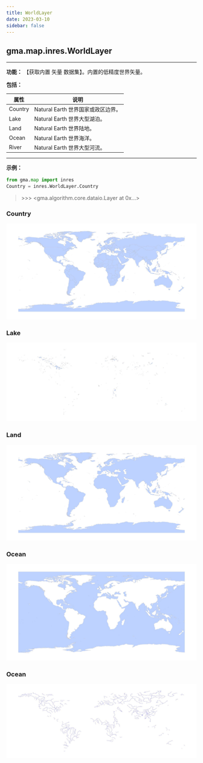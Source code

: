```yaml
---
title: WorldLayer
date: 2023-03-10
sidebar: false
---
```


## gma.map.inres.WorldLayer<Badge text="1.1.5 +"/> 

---

**功能：** 【获取内置 矢量 数据集】。内置的低精度世界矢量。

**包括：** 

| 属性    | 说明                               |
| ------- | ---------------------------------- |
| Country | Natural Earth 世界国家或政区边界。 |
| Lake    | Natural Earth 世界大型湖泊。       |
| Land    | Natural Earth 世界陆地。           |
| Ocean   | Natural Earth 世界海洋。           |
| River   | Natural Earth 世界大型河流。       |

---

**示例：**

```python
from gma.map import inres
Country = inres.WorldLayer.Country
```
> \>>> <gma.algorithm.core.dataio.Layer at 0x...>

### Country

![](/map/NECountry.jpg)

### Lake

![](/map/NELake.jpg)

### Land

![](/map/NELand.jpg)

### Ocean

![](/map/NEOcean.jpg)

### Ocean

![](/map/NERiver.jpg)
